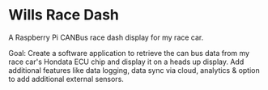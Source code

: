 # Wills Race Dash
A Raspberry Pi CANBus race dash display for my race car.

Goal: Create a software application to retrieve the can bus data from my race car's Hondata ECU chip and display it on a heads up display. Add additional features like data logging, data sync via cloud, analytics & option to add additional external sensors.
